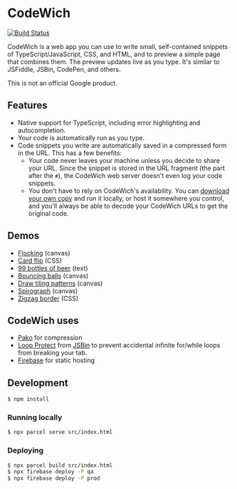 # CodeWich

[![Build Status]](https://travis-ci.org/calebegg/codewich)

[Build Status]: https://travis-ci.org/calebegg/codewich.svg?branch=master

CodeWich is a web app you can use to write small, self-contained snippets of
TypeScript/JavaScript, CSS, and HTML, and to preview a simple page that combines
them. The preview updates live as you type. It's similar to JSFiddle, JSBin,
CodePen, and others.

This is not an official Google product.

## Features

- Native support for TypeScript, including error highlighting and
  autocompletion.
- Your code is automatically run as you type.
- Code snippets you write are automatically saved in a compressed form in the
  URL. This has a few benefits:
  - Your code never leaves your machine unless you decide to share your URL.
    Since the snippet is stored in the URL fragment (the part after the
    `#`), the CodeWich web server doesn't even log your code snippets.
  - You don't have to rely on CodeWich's availability. You can [download
    your own copy] and run it locally, or host it somewhere you control, and
    you'll always be able to decode your CodeWich URLs to get the original
    code.

[download your own copy]: https://github.com/calebegg/codewich/releases/latest

## Demos

- [Flocking] (canvas)
- [Card flip] (CSS)
- [99 bottles of beer] (text)
- [Bouncing balls] (canvas)
- [Draw tiling patterns] (canvas)
- [Spirograph] (canvas)
- [Zigzag border] (CSS)

## CodeWich uses

- [Pako] for compression
- [Loop Protect] from [JSBin] to prevent accidental infinite for/while loops
  from breaking your tab.
- [Firebase] for static hosting

[Pako]: https://github.com/nodeca/pako
[Loop Protect]: https://github.com/jsbin/loop-protect
[JSBin]: https://jsbin.com/
[Firebase]: https://firebase.google.com/docs/hosting/

## Development

```bash
$ npm install
```

### Running locally

```bash
$ npx parcel serve src/index.html
```

### Deploying

```bash
$ npx parcel build src/index.html
$ npx firebase deploy -P qa
$ npx firebase deploy -P prod
```

[Bouncing balls]: https://codewich.com/#v1,,,bVJtT4MwEPbzfsWJmrV7QdhLMmXsg4uJSzQx6g9YRzsgMkhYNyHb_rtXygTUBsrd8dxzT.8aCQkeuEB44u02IpamL.RjJJT5kC84aXss3rNtmwLbwtPHy_O88EsIbUFtqdx5EkuRSdIe8Da9dFqtCCtkWMHqQa4_vHR56Qc7gcad09oKucDsdM8iQii4MzgU_OEaSAFCFC1jannmOoyid5lHisBI_RUjY7sH59ccUcP5hX4TniRYFJ.xpTdaYbQUqwooqS9MBmbKYp5sUFUHRpYFXUysUPk_qMEfFP.PzLagD.MaSHH1Rzpw.jl.BjMYjS04HlHSFGmppuvzzPkB5RpUb5Gmw70D5qQuuOviv4a2jtuAYCu63cptziAVcpfGdZHNWSyDbcTI9UFlqIadejCxbnpo4WbTpVPmrIQfxq_YEkLPIZZ6JMO7okZTjKno2OtCtbQEZYX68uCNo_DCM22npklRY30b53yxShChu7Ni3qefJruY38PVcDhE0MVUX3YIuWto04CvkMvANfCeGBCI0A.kdmbTWw2ZfQM
[Draw tiling patterns]: https://codewich.com/#v1,,,jZJRT4MwEMd95lOcS0zBTawkexljPhgfTDRZ3Is.snIbjYVG1m0uC9_dK2XITEy8kHJcf727_xWFBkRa7tINJJBpsS2wNOHnFqvDAhUKoyufOYAFl7GnLE.oC4VrNA.6NPhlfBZlDeGtdAW.5Sq9J5LHjTOFceMMhwEcPSDrOKGV46zTcOT8cNbkCnyb5QoiSJIGJLdPWBPhSir1Sl038DXccT5q4NY9LUHcnas9t9ae12pKs.xxR1N4lhuDJZL.Qm83WOgdshEgJDMq.0vkTfRPlRb8W6YTsDAHRWWc4qGV2cr27ckucA9sqVLxwWACbJ9LgyzuZVriWpbz1OR.0A.nlfAxFEqSwjebh3NK2RvXafO92zwb4AjoeaG04fyJotFZctv9qRyN1L68Oogvljo7wBGKtKKeJvaq64tp.9vtZWbyZDDmfAA5ynVu3MdseuuI2Tc
[99 bottles of beer]: https://codewich.com/#v1,,,lY5BDoIwFERZc4pZmBQSMbJEKN7AlQeg6Cc2lpa0JSwId7eYGKOJC2czk_z8N9MZi0SRhwRHUZTBa.yDZVmKOUbQ1VzGnrTfTVZ6UjppqqF.XlZtZrmgNd4rChGcc.Q4gjEcwBxbYDq0RBZGw98Ik1Cqau3_gI.ns7hTIFIYN.ktBuEcpIewZtTXb_ybeTLojaUVLZEhfxW7XyubtIyXKHoA
[Card flip]: https://codewich.com/#v1,,,tVNdb4IwFPXZX9GQLNFEHB8zcfjxQ_ZW6BVurNymrahZ9t9XQJ2g2XxZCSW5nHN67rkwEFhNNxJVxrVgn0PmliKDFqlMmAbJLVawaOo7rnN01TAI1LEtCTRK8lPCsJRYgp9KyraL4ddw2NFdO2B1Vi8A88J2VA4obNGpWM3LiwkuJZtGM8OAG_Cx9GlvW5QCbRRktUOfNLbmZsFLs90IbUjvfGNPEhKmNBjQjhCLFpHS0TcFF3RIWMBCdWSxu3We8lEwaa5pGI0nDfZ2tdioj43exmddnm03PAO_QoMpSrQupgKFgPInIE2lPedydZrc9jWK61DGV0atejcmnhqSe3sekyXlOln8LdpvSZPlFmLhemHhhLndD.eBgHx8N9GkoAp0Z669HN_rIOf9dOLgcZIzBwzvs4x.P_n5_PpnNmD3bcPHKHwyi2eiuB3P__kJen4Gy3oKmeTGrLyLLW_dSHRe1Wl5rPkRVl5tNde0L0XCBIkcdCr3sPDWy1fHuWfX.IdkSztu6YfYPr4B
[Flocking]: https://codewich.com/#v1,,,lVZLb5tAEM7Zv2KaHgyxswEkV0mwfeklOVSKmko5IA4bWNuoGBy8dkCR_3tndsE8bBoliZxl5pvXNzNrYiEh4Mmeb2EGYRrs1iKR7G0nsuJZxCKQaWYMNWBofnMHMeERqkVsKeTPNJEil8bQCRUiSJOthJca8x6FclXJH2r5SkTLlXQHgwgdZAseCHjimYyCWMDHAPAnv4dkt34Vmasei_Zj2FGHDf1hUMbbqxKoOM8HLNLTiHGJ9D38rXLblNFrdJUPYQaLNAOD6s_Sd0RYrjpMwdGn0cgs0y5jss1uuzI839TpHc2DNNbmdNDmeKrNGy489Ot7qPUppV9crljGkzBdGyZcAZvANTBnMoY.ja9DH4iPY_xIR48wtm1ZdKpjHynQyX8gxV3fL2NqRFf6MFb9sMaqDdbB1D1gW5mlf8WzLLCpMxh.v729HSKXWyEfqet7HhtoP5uX8QOGwXn2G8s30Bf.YbgHdDZQakqf75e_.DKJ5C4klyVTR.bYmm8M1aE5dYVlItwFwjC8HPP2x.DlDh4cXwX1chiBEuB_Epq1n68ZtuNzwnC4weaqDyqgNQOfjdCXB6ZiR9NR81JPkNvCarVn.XA9a1GKorNI.xRp9_q8mgG7u.vzc05Lua8rz89vO470H6tQLq_AQa4bXlDQ9hEtwDjxMQe7y1M712aQm5Mc3D5Lu2Fpf255aD0F7FUso.QJl8gwT4nI6ZLEXuNa6Rka4aaewgqE0fzgTvbBArZO9.JPatAQm11dHCVKV_NKRKMTPdcNrlF2Yq1Xu5n_obxt2rO.gXRRXyzNZvTQQEYflPABC9y4DTjPAlXJGGx1Oahb6OkR83PMJm4RxXHXo94iZbGIU_xay4m0SQelF7OBKrqok8Ui0kaYKAtzunot.39Yu8IWXayyH51ZXN0U5rSgxXmofQaa64WzOvZK2JTlVRVNYVGlWwtpzQg9BcuszCaW1QUUFaDoAeS4myjWPq57fBwhRQuC32g4Az9M9.I1xVo.cPsynKR7uiUPF9PyjUa9ecwu0eoS9NuGfphPbzRi_g8
[Spirograph]: https://codewich.com/#v1,,,VVJNb4JAEO2ZXzH9kqUaXLXUVsRLTz00MbFJr0UYhXTdbZehhTT.9y4uGOVAmPfmzcx7QSBBEsufuIAIUpWUO5Tkf5eo6xUKTEhp5toG17sMHUc0AtNrMX.L9KwkYUXMHaeHlsQnHctCxIRsHPABmJdnlJtSJpQrCRvJKEOKZyDL3Rq1B38OmEcjlVqCPw2gD68xZX6iCtsKdzDyeeDBEO5DZ2_PqMwZshQiPFT1sXI2SgNrMKuNgIft5xzG3Mw6DF..mK.xWeXzUcf3oyM3hIf77rLEF7nE9zylzEybhCfgc_xlIFerUqZuixek1SeuqBZouI.sEOzmzy4YnuweTZ_2A3jktwOY8lvvoxu7xm0ul6aNeRbKN8AquIysQej1jNmu8oxgp37wTbFqAHWraMxrs7uL2musBtySTW66S.EYcausT8kil2ektXy.qrPbHLu_WKu0bkNbx8nn9pDLDK4nk0lDz9t_7beJMroKOL.CDPNtRrZYzIe2Y_EP
[Zigzag border]: https://codewich.com/#v1,,,XVHbbtswDO2zv4JwMajDfFFTeEuV2NuwFt3THvYHik3LQmXLkJQ62dB_n1zbaxK.CDwkdQ4Pr77JttfGQdg411uWprXunE2E1kIh76VNSt2mpbVfa95Kdcx_c4UDP7IVpeEmCHa6OsLfAHy03AjZMaCb4DUILJZO6m6uNShF4xisMtofNm_QSBQPC07pCTpRMZi5IviJ6gWdLDn8wj1GYHlnY4tG1idTVv5BBl.yhcDhwcVcSeE1ldg5NBOuZIfxhaB3wYnT_Sy61EobBtePPx4.r..n4R0vn4XR.65i8AYssTfqJqy440y2XGBqX8SnQ6s2e1evo63PwGedzclotPd5GIZkuEu0Ealfno79BAZZuSYnt5SS2bIxIcW2566BWiqVkw.ru0kQgSonLY1uKaiMRrF_szEjkBbb8b8i_Hgm0WCP3MUH2GnndAvXlH5f32dn28.lcwOWvksD_jvzerVd7l0qbm0eehfDwp9N6cRrmWpFcNk1sYXFk9bV7ognrf8A
